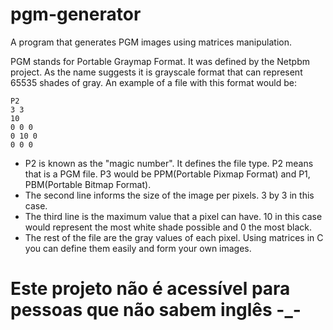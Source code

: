 # pgm-generator
A program that generates PGM images using matrices manipulation.

PGM stands for Portable Graymap Format. It was defined by the Netpbm project. As the name suggests it is grayscale format that can represent 65535 shades of gray. An example of a file with this format would be:
```
P2 
3 3 
10 
0 0 0 
0 10 0 
0 0 0 
```
* P2 is known as the "magic number". It defines the file type. P2 means that is a PGM file. P3 would be PPM(Portable Pixmap Format) and P1, PBM(Portable Bitmap Format).
* The second line informs the size of the image per pixels. 3 by 3 in this case.
* The third line is the maximum value that a pixel can have. 10 in this case would represent the most white shade possible and 0 the most black.
* The rest of the file are the gray values of each pixel. Using matrices in C you can define them easily and form your own images.

# Este projeto não é acessível para pessoas que não sabem inglês -_-
